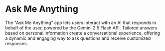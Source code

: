 # Ask Me Anything

The "Ask Me Anything" app lets users interact with an AI that responds in behalf of the user, powered by the Gemini 2.5 Flash API. Tailored answers based on personal information create a conversational experience, offering a dynamic and engaging way to ask questions and receive customized responses.

